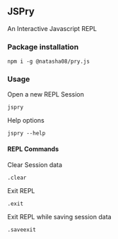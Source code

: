## JSPry
An Interactive Javascript REPL

### Package installation

```
npm i -g @natasha08/pry.js
```

### Usage

Open a new REPL Session

```
jspry
```

Help options

```
jspry --help
```

#### REPL Commands

Clear Session data

```
.clear
```

Exit REPL

```
.exit
```

Exit REPL while saving session data

```
.saveexit
```
